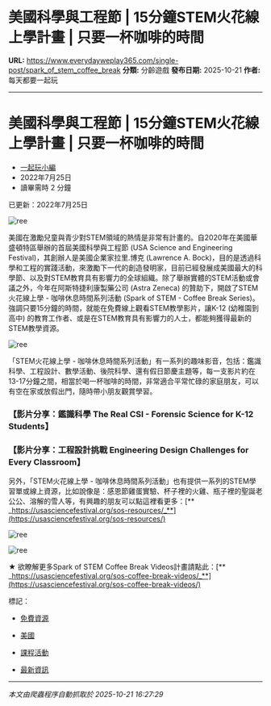 # 美國科學與工程節 | 15分鐘STEM火花線上學計畫 | 只要一杯咖啡的時間

**URL:** https://www.everydayweplay365.com/single-post/spark_of_stem_coffee_break
**分類:** 分齡遊戲
**發布日期:** 2025-10-21
**作者:** 每天都要一起玩

---

# 美國科學與工程節 | 15分鐘STEM火花線上學計畫 | 只要一杯咖啡的時間 

  * [一起玩小編](https://www.everydayweplay365.com/profile/7ed3b36a-475d-4d3d-b219-ead5fbbcccf1/profile)
  * 2022年7月25日
  * 讀畢需時 2 分鐘



已更新：2022年7月25日

  


![ree](https://static.wixstatic.com/media/d57202_8eafa7208dd44a4583448d2346d97dc3~mv2.png/v1/fill/w_60,h_80,al_c,q_85,usm_0.66_1.00_0.01,blur_2,enc_avif,quality_auto/d57202_8eafa7208dd44a4583448d2346d97dc3~mv2.png)

  


美國在激勵兒童與青少對STEM領域的熱情是非常有計畫的。自2020年在美國華盛頓特區舉辦的首屆美國科學與工程節 (USA Science and Engineering Festival)，其創辦人是美國企業家拉里.博克 (Lawrence A. Bock)，目的是透過科學和工程的實踐活動，來激勵下一代的創造發明家，目前已經發展成美國最大的科學節、以及對STEM教育具有影響力的全球組織。除了舉辦實體的STEM活動或會議之外，今年在阿斯特捷利康製藥公司 (Astra Zeneca) 的贊助下，開啟了STEM火花線上學 - 咖啡休息時間系列活動 (Spark of STEM - Coffee Break Series)。強調只要15分鐘的時間，就能在免費線上觀看STEM教學影片，讓K-12 (幼稚園到高中) 的教育工作者、或是在STEM教育具有影響力的人士，都能夠獲得最新的STEM教學資源。

  


![ree](https://static.wixstatic.com/media/d57202_330f654daacf405db2bb4d0af8502fcd~mv2.png/v1/fill/w_49,h_27,al_c,q_85,usm_0.66_1.00_0.01,blur_2,enc_avif,quality_auto/d57202_330f654daacf405db2bb4d0af8502fcd~mv2.png)

  


「STEM火花線上學 - 咖啡休息時間系列活動」有一系列的趣味影音，包括：鑑識科學、工程設計、數學活動、後院科學、還有假日節慶主題等，每一支影片約在13-17分鐘之間，相當於喝一杯咖啡的時間，非常適合平常忙碌的家庭朋友，可以有空在家或放假出門，隨時帶小朋友觀賞學習。

  


### 【影片分享：鑑識科學 The Real CSI - Forensic Science for K-12 Students】

  


### 【影片分享：工程設計挑戰 Engineering Design Challenges for Every Classroom】

  


另外，「STEM火花線上學 - 咖啡休息時間系列活動」也有提供一系列的STEM學習單或線上資源，比如說像是：感恩節雞蛋實驗、杯子裡的火雞、瓶子裡的聖誕老公公、溶解的雪人等，有興趣的朋友可以點這裡看更多：[** _https://usasciencefestival.org/sos-resources/_**](https://usasciencefestival.org/sos-resources/)

  


![ree](https://static.wixstatic.com/media/d57202_66cf3c0a6785460e82c561cf230513f0~mv2.png/v1/fill/w_60,h_77,al_c,q_85,usm_0.66_1.00_0.01,blur_2,enc_avif,quality_auto/d57202_66cf3c0a6785460e82c561cf230513f0~mv2.png)

  


![ree](https://static.wixstatic.com/media/d57202_b44a51713c1848d3b6dddf5cdd54acbd~mv2.png/v1/fill/w_89,h_77,al_c,q_85,usm_0.66_1.00_0.01,blur_2,enc_avif,quality_auto/d57202_b44a51713c1848d3b6dddf5cdd54acbd~mv2.png)

  


★ 欲瞭解更多Spark of STEM Coffee Break Videos計畫請點此：[** _https://usasciencefestival.org/sos-coffee-break-videos/_**](https://usasciencefestival.org/sos-coffee-break-videos/)

標記：

  * [免費資源](https://www.everydayweplay365.com/home/tags/免費資源)
  * [美國](https://www.everydayweplay365.com/home/tags/美國)
  * [課程活動](https://www.everydayweplay365.com/home/tags/課程活動)



  * [最新資訊](https://www.everydayweplay365.com/home/categories/最新資訊)




---

*本文由爬蟲程序自動抓取於 2025-10-21 16:27:29*
